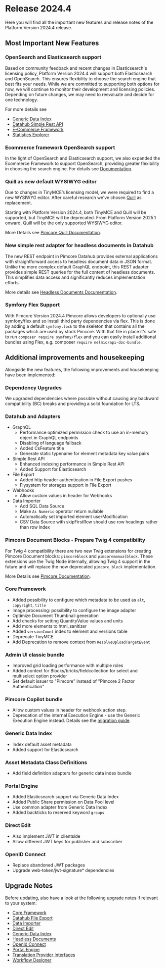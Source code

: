 # Release 2024.4
Here you will find all the important new features and release notes of the Platform Version 2024.4 release.

## Most Important New Features

### OpenSearch and Elasticsearch support
Based on community feedback and recent changes in Elasticsearch's licensing policy, Platform Version 2024.4 will support
both Elasticsearch and OpenSearch. This ensures flexibility to choose the search engine that best fits your needs. While
we are committed to supporting both options for now, we will continue to monitor their development and licensing
policies. Depending on future changes, we may need to reevaluate and decide for one technology.

For more details see
- [Generic Data Index](https://docs.pimcore.com/platform/Generic_Data_Index/Configuration/Elasticsearch)
- [Datahub Simple Rest API](https://docs.pimcore.com/platform/Datahub_Simple_Rest/Configuration/Elasticsearch)
- [E-Commerce Framework](https://docs.pimcore.com/platform/Ecommerce_Framework/Index_Service/Product_Index_Configuration/Elastic_Search/)
- [Statistics Explorer](https://docs.pimcore.com/platform/Statistics_Explorer/Installation_and_Configuration/#setup-data-sources)

### Ecommerce framework OpenSearch support
In the light of OpenSearch and Elasticsearch support, we also expanded the Ecommerce Framework to support OpenSearch,
providing greater flexibility in choosing the search engine. 
For details see [Documentation](https://docs.pimcore.com/platform/Ecommerce_Framework/Index_Service/Product_Index_Configuration/Open_Search/).

### Quill as new default WYSIWYG editor
Due to changes in TinyMCE’s licensing model, we were required to find a new WYSIWYG editor. After careful research
we’ve chosen [Quill](https://quilljs.com/) as replacement.

Starting with Platform Version 2024.4, both TinyMCE and Quill will be supported, but TinyMCE will be
deprecated. From Platform Version 2025.1 onward, Quill will be the only supported WYSIWYG editor.

More Details see [Pimcore Quill Documentation](https://docs.pimcore.com/platform/Quill_WYSWIYG_Editor/).


### New simple rest adapter for headless documents in Datahub

The new REST endpoint in Pimcore Datahub provides external applications with straightforward access to headless document
data in JSON format. Unlike the more complex default GraphQL endpoint, this REST adapter provides simple REST queries
for the full content of headless documents. This simplifies data access and significantly reduces implementation efforts.

More details see [Headless Documents Documentation](https://docs.pimcore.com/platform/Headless_Documents/DataHub_Integration/).


### Symfony Flex Support
With Pimcore Version 2024.4 Pimcore allows developers to optionally use symfony/flex and so install third party
dependencies via flex.
This is done by adding a default ```symfony.lock``` to the skeleton that contains all the packages which are used by
stock Pimcore.
With that file in place it's safe to run ```composer require symfony/flex``` and you can easily install additional
bundles using Flex, e.g. composer ```require nelmio/api-doc-bundle```.


## Additional improvements and housekeeping
Alongside the new features, the following improvements and housekeeping have been implemented:

### Dependency Upgrades
We upgraded dependencies where possible without causing any backward compatibility (BC)
breaks and providing a solid foundation for LTS.

### Datahub and Adapters
- GraphQL
  - Performance optimized permission check to use an in-memory object in GraphQL endpoints
  - Disabling of language fallback
  - Added CsFeature title
  - Generate static typename for element metadata key value pairs
- Simple Rest API
  - Enhanced indexing performance in Simple Rest API
  - Added Support for Elasticsearch
- File Export
  - Added http header authentication in File Export pushes
  - Flysystem for storages support in File Export
- Webhooks 
  - Allow custom values in header for Webhooks
- Data Importer
  - Add SQL Data Source
  - Make `As Numeric` operator return nullable
  - Automatically set imported element userModification
  - CSV Data Source with skipFirstRow should use row headings rather than row index

### Pimcore Document Blocks - Prepare Twig 4 compatibility
For Twig 4 compatibility there are two new Twig extensions for creating Pimcore Document blocks:
`pimcoreblock` and `pimcoremanualblock`. These extensions use the Twig Node internally,
allowing Twig 4 support in the future and will replace the now deprecated `pimcore_block` implementation.

More Details see [Pimcore Documentation](https://docs.pimcore.com/platform/Pimcore/Documents/Editables/Block#basic-usage).

### Core Framework
- Added possibility to configure which metadata to be used as ```alt```, ```copyright```, ```title```
- Image processing: possibility to configure the image adapter
- Optimize Document Thumbnail generation
- Add checks for setting QuantityValue values and units
- Add more elements to html_sanitizer
- Added ```versionCount``` index to element and versions table
- Deprecate TinyMCE
- Add Deprecation to remove context from `ResolveUploadTargetEvent`


### Admin UI classic bundle
- Improved grid loading performance with multiple roles
- Added context for Blocks/bricks/fieldcollection for select and multiselect option provider
- Set default issuer to "Pimcore" instead of "Pimcore 2 Factor Authentication"

### Pimcore Copilot bundle
- Allow custom values in header for webhook action step.
- Deprecation of the internal Execution Engine - use the Generic Execution Engine instead. Details
  see the [migration guide](https://docs.pimcore.com/platform/Copilot/Upgrade_Notes/Migrate_From_JEE_To_GEE/).

### Generic Data Index
- Index default asset metadata
- Added support for Elasticsearch

### Asset Metadata Class Definitions
- Add field definition adapters for generic data index bundle

### Portal Engine
- Added Elasticsearch support via Generic Data Index
- Added Public Share permission on Data Pool level
- Use common adapter from Generic Data Index
- Added backticks to reserved keyword  ```groups```

### Direct Edit
- Also implement JWT in clientside
- Allow different JWT keys for publisher and subscriber

### OpenID Connect
- Replace abandoned JWT packages
- Upgrade web-token/jwt-signature* dependencies


## Upgrade Notes

Before updating, also have a look at the following upgrade notes if relevant to your system:
- [Core Framework](https://docs.pimcore.com/platform/Pimcore/Installation_and_Upgrade/Upgrade_Notes/#pimcore-1150)
- [Datahub File Export](https://docs.pimcore.com/platform/Datahub_File_Export/Installation/Upgrade#upgrade-to-220)
- [Data Importer](https://docs.pimcore.com/platform/Data_Importer/Upgrade)
- [Direct Edit](https://docs.pimcore.com/platform/Direct_Edit/Installation/Upgrade_notes#update-to-version-21)
- [Generic Data Index](https://docs.pimcore.com/platform/Generic_Data_Index/Installation/Upgrade#upgrade-to-130)
- [Headless Documents](https://docs.pimcore.com/platform/Headless_Documents/Installation/Upgrade#update-to-version-23)
- [OpenId Connect](https://docs.pimcore.com/platform/OpenID_Connect/Upgrade_Notes#120)
- [Portal Engine](https://docs.pimcore.com/platform/Portal_Engine/Installation/Upgrade#upgrade-to-420)
- [Translation Provider Interfaces](https://docs.pimcore.com/platform/Translation_Provider_Interfaces/Installation_and_Configuration/Upgrade#update-to-version-31)
- [Workflow Designer](https://docs.pimcore.com/platform/Worfklow_Designer/Upgrade#update-to-version-14)
